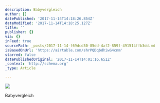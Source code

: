```yaml
---
description: Babyvergleich
author: []
datePublished: '2017-11-14T14:18:26.854Z'
dateModified: '2017-11-14T14:18:25.127Z'
title: ''
publisher: {}
via: {}
inFeed: true
sourcePath: _posts/2017-11-14-f69dcd30-85dd-4af2-859f-491514ffb3dd.md
isBasedOnUrl: 'https://airtable.com/shrPQDqbdhiwG4cnm'
starred: false
datePublishedOriginal: '2017-11-14T14:01:16.651Z'
_context: 'http://schema.org'
_type: Article

---
```

![](https://the-grid-user-content.s3-us-west-2.amazonaws.com/6ee0f3ed-b98d-4b4d-bf21-53058faa6750.jpg)

Babyvergleich